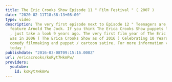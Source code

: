 ```yaml
---
title: The Eric Crooks Show Episode 11 " Film Festival " ( 2007 )
date: "2020-02-11T18:38:13+08:00"
type: video
description: The very first episode next to Episode 12 " Teenagers are Stupid " to
  feature Arnold The Jock. If you think The Erica Crooks Show puppets look primitive
  , just take a look 9 years ago. The very first film year of The Eric Crooks Show
  was in 2006 ( The Erica Crooks Show as of 2016 ) Celebrating 10 Years of Erica Crooks
  comedy filmmaking and puppet / cartoon satire. For more information visit officialericcrooks.com
  today !
publishdate: "2016-03-08T09:15:16.000Z"
url: /ericacrooks/koRyt7HkmPw/
providers:
  youtube:
    id: koRyt7HkmPw
---
```

